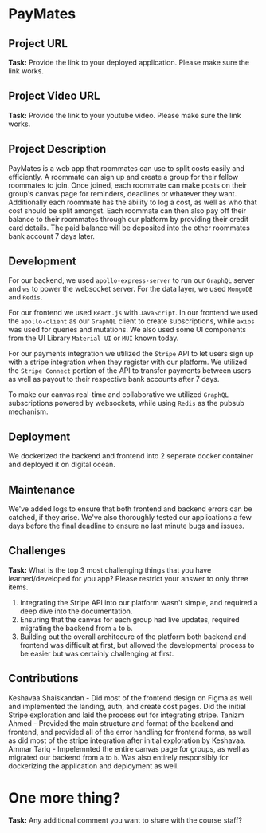 # PayMates

## Project URL

**Task:** Provide the link to your deployed application. Please make sure the link works. 

## Project Video URL 

**Task:** Provide the link to your youtube video. Please make sure the link works. 

## Project Description

PayMates is a web app that roommates can use to split costs easily and efficiently. A roommate can sign up and create a group for their fellow roommates to join. Once joined, each roommate can make posts on their group's canvas page for reminders, deadlines or whatever they want. Additionally each roommate has the ability to log a cost, as well as who that cost should be split amongst. Each roommate can then also pay off their balance to their roommates through our platform by providing their credit card details. The paid balance will be deposited into the other roommates bank account 7 days later. 

## Development

For our backend, we used `apollo-express-server` to run our `GraphQL` server and `ws` to power the websocket server. For the data layer, we used `MongoDB` and `Redis`.

For our frontend we used `React.js` with `JavaScript`. In our frontend we used the `apollo-client` as our `GraphQL` client to create subscriptions, while `axios` was used for queries and mutations. We also used some UI components from the UI Library `Material UI` or `MUI` known today. 

For our payments integration we utilized the `Stripe` API to let users sign up with a stripe integration when they register with our platform. We utilized the `Stripe Connect` portion of the API to transfer payments between users as well as payout to their respective bank accounts after 7 days. 

To make our canvas real-time and collaborative we utilized `GraphQL` subscriptions powered by websockets, while using `Redis` as the pubsub mechanism. 

## Deployment

We dockerized the backend and frontend into 2 seperate docker container and deployed it on digital ocean.

## Maintenance

We've added logs to ensure that both frontend and backend errors can be catched, if they arise. We've also thoroughly tested our applications a few days before the final deadline to ensure no last minute bugs and issues. 

## Challenges

**Task:** What is the top 3 most challenging things that you have learned/developed for you app? Please restrict your answer to only three items. 

1. Integrating the Stripe API into our platform wasn't simple, and required a deep dive into the documentation.
2. Ensuring that the canvas for each group had live updates, required migrating the backend from `a` to `b`.
3. Building out the overall architecure of the platform both backend and frontend was difficult at first, but allowed the developmental process to be easier but was certainly challenging at first.

## Contributions

Keshavaa Shaiskandan - Did most of the frontend design on Figma as well and implemented the landing, auth, and create cost pages. Did the initial Stripe exploration and laid the process out for integrating stripe.
Tanizm Ahmed - Provided the main structure and format of the backend and frontend, and provided all of the error handling for frontend forms, as well as did most of the stripe integration after initial exploration by Keshavaa. 
Ammar Tariq - Impelemnted the entire canvas page for groups, as well as migrated our backend from `a` to `b`. Was also entirely responsibly for dockerizing the application and deployment as well.

# One more thing? 

**Task:** Any additional comment you want to share with the course staff? 
